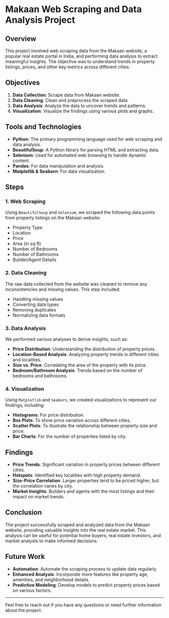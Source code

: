 # Makaan Web Scraping and Data Analysis Project

## Overview

This project involved web scraping data from the Makaan website, a popular real estate portal in India, and performing data analysis to extract meaningful insights. The objective was to understand trends in property listings, prices, and other key metrics across different cities.

## Objectives

1. **Data Collection**: Scrape data from Makaan website.
2. **Data Cleaning**: Clean and preprocess the scraped data.
3. **Data Analysis**: Analyze the data to uncover trends and patterns.
4. **Visualization**: Visualize the findings using various plots and graphs.

## Tools and Technologies

- **Python**: The primary programming language used for web scraping and data analysis.
- **BeautifulSoup**: A Python library for parsing HTML and extracting data.
- **Selenium**: Used for automated web browsing to handle dynamic content.
- **Pandas**: For data manipulation and analysis.
- **Matplotlib & Seaborn**: For data visualization.

## Steps

### 1. Web Scraping

Using `BeautifulSoup` and `Selenium`, we scraped the following data points from property listings on the Makaan website:

- Property Type
- Location
- Price
- Area (in sq ft)
- Number of Bedrooms
- Number of Bathrooms
- Builder/Agent Details

### 2. Data Cleaning

The raw data collected from the website was cleaned to remove any inconsistencies and missing values. This step included:

- Handling missing values
- Converting data types
- Removing duplicates
- Normalizing data formats

### 3. Data Analysis

We performed various analyses to derive insights, such as:

- **Price Distribution**: Understanding the distribution of property prices.
- **Location-Based Analysis**: Analyzing property trends in different cities and localities.
- **Size vs. Price**: Correlating the area of the property with its price.
- **Bedroom/Bathroom Analysis**: Trends based on the number of bedrooms and bathrooms.

### 4. Visualization

Using `Matplotlib` and `Seaborn`, we created visualizations to represent our findings, including:

- **Histograms**: For price distribution.
- **Box Plots**: To show price variation across different cities.
- **Scatter Plots**: To illustrate the relationship between property size and price.
- **Bar Charts**: For the number of properties listed by city.

## Findings

- **Price Trends**: Significant variation in property prices between different cities.
- **Hotspots**: Identified key localities with high property demand.
- **Size-Price Correlation**: Larger properties tend to be priced higher, but the correlation varies by city.
- **Market Insights**: Builders and agents with the most listings and their impact on market trends.

## Conclusion

The project successfully scraped and analyzed data from the Makaan website, providing valuable insights into the real estate market. This analysis can be useful for potential home buyers, real estate investors, and market analysts to make informed decisions.

## Future Work

- **Automation**: Automate the scraping process to update data regularly.
- **Enhanced Analysis**: Incorporate more features like property age, amenities, and neighborhood details.
- **Predictive Modeling**: Develop models to predict property prices based on various factors.

---

Feel free to reach out if you have any questions or need further information about the project.
